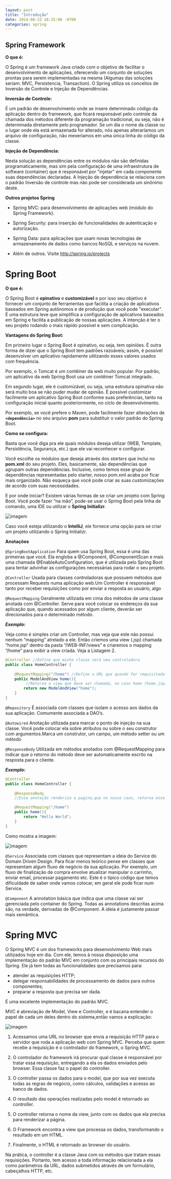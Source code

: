 ```yaml
---
layout: post
title: "Introdução"
date: 2014-06-22 16:25:06 -0700
categories: spring
---
```


## Spring Framework

**O que é:**

O Spring é um framework Java criado com o objetivo de facilitar o desenvolvimento de aplicações, oferecendo um conjunto de soluções prontas para serem implementadas na mesma (Algumas das soluções seriam: MVC, Persistencia, Transaction).
O Spring utiliza os conceitos de Inversão de Controle e Injeção de Dependências.

**Inversão de Controle:** 

É um padrão de desenvolvimento onde se insere determinado código da aplicação dentro do framework, que ficará responsável pelo controle da chamada dos métodos diferente da programação tradicional, ou seja, não é determinada diretamente pelo programador.
Se um dia o nome da classe ou o lugar onde ela está armazenada for alterado, nós apenas alteraríamos um arquivo de configuração, não mexeríamos em uma única linha do código da classe.

**Injeção de Dependência:**

 Nesta solução as dependências entre os módulos não são definidas programaticamente, mas sim pela configuração de uma infraestrutura de software (container) que é responsável por "injetar" em cada componente suas dependências declaradas. A Injeção de dependência se relaciona com o padrão Inversão de controle mas não pode ser considerada um sinônimo deste.

**Outros projetos Spring**

* Spring MVC: para desenvolvimento de aplicações web
(módulo do Spring Framework).

* Spring Security: para inserção de funcionalidades de
autenticação e autorização.

* Spring Data: para aplicações que usam novas tecnologias
de armazenamento de dados como bancos NoSQL e
serviços na nuvem.

* Além de outros. Visite http://spring.io/projects

# Spring Boot

**O que é:**

O Spring Boot é **opinativo** e **customizável** e por isso seu objetivo é fornecer um conjunto de ferramentas que facilita a criação de aplicativos baseados em Spring autônomos e de produção que você pode "executar".  É uma estrutura leve que simplifica a configuração de aplicativos baseados em Spring e facilita a publicação de nossas aplicações. A intenção é ter o seu projeto rodando o mais rápido possível e sem complicação.

**Vantagens do Spring Boot:**

Em primeiro lugar o Spring Boot é opinativo, ou seja, tem opiniões. É outra forma de dizer que o Spring Boot tem padrões razoáveis; assim, é possível desenvolver um aplicativo rapidamente utilizando esses valores usados com frequência.

Por exemplo, o Tomcat é um contêiner da web muito popular. Por padrão, um aplicativo da web Spring Boot usa um contêiner Tomcat integrado.

Em segundo lugar, ele é customizável, ou seja, uma estrutura opinativa não será muito boa se não puder mudar de opinião. É possível customizar facilmente um aplicativo Spring Boot conforme suas preferências, tanto na configuração inicial quanto posteriormente, no ciclo de desenvolvimento.

Por exemplo, se você prefere o Maven, pode facilmente fazer alterações de **`<dependência>`** no seu arquivo **pom** para substituir o valor padrão do Spring Boot.

**Como se configura:**

Basta que você diga pra ele quais módulos deseja utilizar (WEB, Template, Persistência, Segurança, etc.) que ele vai reconhecer e configurar.

Você escolhe os módulos que deseja através dos *starters* que inclui no **pom.xml** do seu projeto. Eles, basicamente, são dependências que agrupam outras dependências. Inclusive, como temos esse grupo de dependências representadas pelo starter, nosso pom.xml acaba por ficar mais organizado.
Não esqueça que você pode criar as suas customizações de acordo com suas necessidades.

E por onde iniciar? 
Existem várias formas de se criar um projeto com Spring Boot. Você pode fazer “na mão”, pode-se usar o Spring Boot pela linha de comando, uma IDE ou utilizar o **Spring Initializr**.

![imagem](https://cdn-images-1.medium.com/max/1200/1*CV2P0YWxS_skLrLTQOeePA.png)

Caso você esteja utilizando o **IntelliJ**, ele fornece uma opção para se criar um projeto utilizando o Spring Initializr.


**Anotações**

`@SpringBootApplication`
Para quem usa Spring Boot, essa é uma das primeiras que você. Ela engloba a @Component, @ComponentScan e mais uma chamada @EnableAutoConfiguration, que é utilizada pelo Spring Boot para tentar advinhar as configurações necessárias para rodar o seu projeto.

`@Controller`
Usada para classes controladoras que possuem métodos que processam Requests numa aplicação web.Um Controller é responsável tanto por receber requisições como por enviar a resposta ao usuário, algo 

`@RequestMapping`
Geralmente utilizada em cima dos métodos de uma classe anotada com @Controller. Serve para você colocar os endereços da sua aplicação que, quando acessados por algum cliente, deverão ser direcionados para o determinado método.

***Exemplo:***

Veja como é simples criar um Controller, mas veja que este não possui nenhum “mapping” atrelado a ele. Então criemos uma view (.jsp) chamada “home.jsp” dentro da pasta “/WEB-INF/views” e criaremos o mapping “/home” para exibir a view criada. Veja a Listagem 2.

```java
@Controller //Define que minha classe será uma controladora
public class HomeController {
     
    @RequestMapping("/home") //Define a URL que quando for requisitada ira chamar o metodo
    public ModelAndView home(){
         //Retorna a view que deve ser chamada, no caso home (home.jsp) aqui o .jsp é omitido
        return new ModelAndView("home");
    }
} 
```

`@Repository`
É associada com classes que isolam o acesso aos dados da sua aplicação. Comumente associada a DAO’s.

`@Autowired`
Anotação utilizada para marcar o ponto de injeção na sua classe. Você pode colocar ela sobre atributos ou sobre o seu construtor com argumentos.Marca um construtor, um campo, um método setter ou um método 

`@ResponseBody`
Utilizada em métodos anotados com @RequestMapping para indicar que o retorno do método deve ser automaticamente escrito na resposta para o cliente.

***Exemplo:***

```java
@Controller
public class HomeController {
     
    @ResponseBody
    //Essa anotação renderiza a pagina,que no nosso caso, retorna esse texto: Hello World

    @RequestMapping("/home") 
    public home(){
        return "Hello World";
    }
} 
```
Como mostra a imagem:

![imagem](https://docs.microsoft.com/pt-br/outlook/rest/images/java-tutorial/hello-world.png)

`@Service`
Associada com classes que representam a ideia do Service do Domain Driven Design. Para ficar menos teórico pense em classes que representam algum fluxo de negócio da sua aplicação. Por exemplo, um fluxo de finalização de compra envolve atualizar manipular o carrinho, enviar email, processar pagamento etc. Este é o típico código que temos dificuldade de saber onde vamos colocar, em geral ele pode ficar num Service.

`@Component`
A annotation básica que indica que uma classe vai ser gerenciada pelo container do Spring. Todas as annotations descritas acima são, na verdade, derivadas de @Component. A ideia é justamente passar mais semântica.

# Spring MVC

O Spring MVC é um dos frameworks para desenvolvimento Web mais utilizados hoje em dia. Com ele, temos à nossa disposição uma implementação do padrão MVC em conjunto com os principais recursos do Spring.
Ele já tem todas as funcionalidades que precisamos para: 
* atender as requisições HTTP;
* delegar responsabilidades de processamento de dados para outros componentes; 
* preparar a resposta que precisa ser dada.
  
É uma excelente implementação do padrão MVC.
  
MVC é abreviação de Model, View e Controller, e é bacana entender o papel de cada um deles dentro do sistema,então vamos a explicação:

![imagem](http://s3.amazonaws.com/algaworks-blog/wp-content/uploads/Fluxo-do-Spring-MVC.png)

1. Acessamos uma URL no browser que envia a requisição HTTP para o servidor que roda a aplicação web com Spring MVC. Perceba que quem recebe a requisição é o controlador do framework, o Spring MVC.

2. O controlador do framework irá procurar qual classe é responsável por tratar essa requisição, entregando a ela os dados enviados pelo browser. Essa classe faz o papel do controller.

3. O controller passa os dados para o model, que por sua vez executa todas as regras de negócio, como cálculos, validações e acesso ao banco de dados.

4. O resultado das operações realizadas pelo model é retornado ao controller.

5. O controller retorna o nome da view, junto com os dados que ela precisa para renderizar a página.

6. O Framework encontra a view que processa os dados, transformando o resultado em um HTML.

7. Finalmente, o HTML é retornado ao browser do usuário.

Na prática, o controller é a classe Java com os métodos que tratam essas requisições. Portanto, tem acesso a toda informação relacionada a ela como parâmetros da URL, dados submetidos através de um formulário, cabeçalhos HTTP, etc.

